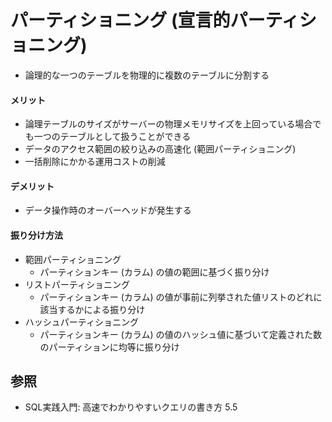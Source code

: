 # パーティショニング (宣言的パーティショニング)
- 論理的な一つのテーブルを物理的に複数のテーブルに分割する

#### メリット
- 論理テーブルのサイズがサーバーの物理メモリサイズを上回っている場合でも一つのテーブルとして扱うことができる
- データのアクセス範囲の絞り込みの高速化 (範囲パーティショニング)
- 一括削除にかかる運用コストの削減

#### デメリット
- データ操作時のオーバーヘッドが発生する

#### 振り分け方法
- 範囲パーティショニング
  - パーティションキー (カラム) の値の範囲に基づく振り分け
- リストパーティショニング
  - パーティションキー (カラム) の値が事前に列挙された値リストのどれに該当するかによる振り分け
- ハッシュパーティショニング
  - パーティションキー (カラム) の値のハッシュ値に基づいて定義された数のパーティションに均等に振り分け

## 参照
- SQL実践入門: 高速でわかりやすいクエリの書き方 5.5
